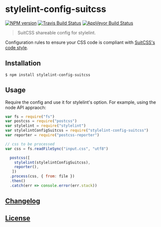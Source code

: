 # stylelint-config-suitcss
[![NPM version](http://img.shields.io/npm/v/stylelint-config-suitcss.svg)](https://www.npmjs.org/package/stylelint-config-suitcss) [![Travis Build Status](https://img.shields.io/travis/stylelint/stylelint-config-suitcss/master.svg?label=unix%20build)](https://travis-ci.org/stylelint/stylelint-config-suitcss) [![AppVeyor Build Status](https://img.shields.io/appveyor/ci/jeddy3/stylelint-config-suitcss/master.svg?label=windows%20build)](https://ci.appveyor.com/project/jeddy3/stylelint-config-suitcss)

> SuitCSS shareable config for stylelint.

Configuration rules to ensure your CSS code is compliant with [SuitCSS's code style](https://github.com/suitcss/suit/blob/master/doc/STYLE.md).

## Installation

```console
$ npm install stylelint-config-suitcss
```

## Usage

Require the config and use it for stylelint's option. For example, using the node API appraoch:

```js
var fs = require("fs")
var postcss = require("postcss")
var stylelint = require("stylelint")
var stylelintConfigSuitcss = require("stylelint-config-suitcss")
var reporter = require("postcss-reporter")

// css to be processed
var css = fs.readFileSync("input.css", "utf8")

  postcss([
    stylelint(stylelintConfigSuitcss),
    reporter(),
   ])
  .process(css, { from: file })
  .then()
  .catch(err => console.error(err.stack))
```

## [Changelog](CHANGELOG.md)

## [License](LICENSE)
